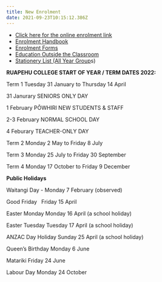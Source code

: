 ```yaml
---
title: New Enrolment
date: 2021-09-23T10:15:12.386Z
---
```

* [Click here for the online enrolment link](https://kamar.ruapehu.school.nz/index.php/enrolment)
* [Enrolment Handbook](http://c1940652.r52.cf0.rackcdn.com/5bda1048ff2a7c39a80001f0/Enrollment-Handbook-Ruapehu-College.pdf)
* [Enrolment Forms](https://res.cloudinary.com/ruapehu-college/image/upload/v1624311762/new_enrolment_form_2021_gki9ue.pdf)
* [Education Outside the Classroom ](https://res.cloudinary.com/ruapehu-college/image/upload/v1632353833/Ruapehu_College_EOTC_Form_dlg7ir.pdf)
* [Stationery List  (All Year Group](https://res.cloudinary.com/ruapehu-college/image/upload/v1611103057/Stationery_Requirements_yr_9_10_11_12_13_for_2021.docx_q8xxze.pdf)s)

**RUAPEHU COLLEGE START OF YEAR / TERM DATES 2022:**

Term 1   Tuesday 31 January	to 		Thursday 14 April

31 Janurary SENIORS ONLY DAY  

1 February PÕWHIRI NEW STUDENTS & STAFF

2-3 February NORMAL SCHOOL DAY

4 Feburary TEACHER-ONLY DAY

Term 2   Monday 2 May		to		Friday 8 July

Term 3   Monday 25 July		to		Friday 30 September

Term 4   Monday 17 October	to		Friday 9 December

**Public Holidays**

Waitangi Day		-   Monday 7 February (observed)

Good Friday  		    Friday 15 April

Easter Monday	    Monday 16 April  (a school holiday)

Easter Tuesday Tuesday 17 April  (a school holiday)

ANZAC Day Holiday    Sunday 25 April  (a school holiday)

Queen’s Birthday 	    Monday 6 June

Matariki                        Friday 24 June

Labour Day		    Monday 24 October
